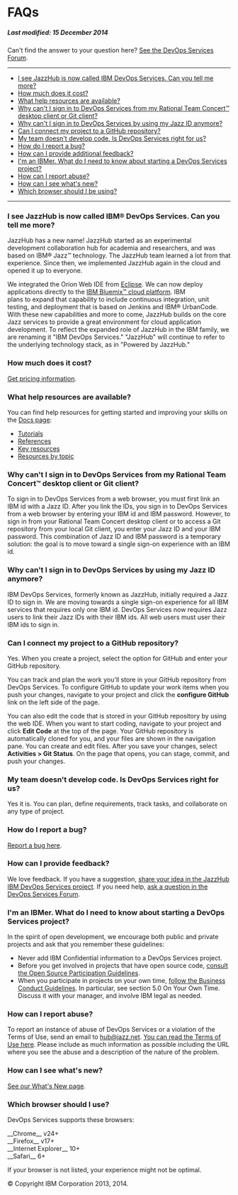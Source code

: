 # FAQs
##### Last modified: 15 December 2014

Can't find the answer to your question here? [See the DevOps Services Forum](https://developer.ibm.com/answers/questions/?community=devops-services).
____

-   [I see JazzHub is now called IBM DevOps Services. Can you tell me
    more?](#q1)
-   [How much does it cost?](#q2)
-   [What help resources are available?](#q17)
-   [Why can't I sign in to DevOps Services from my Rational Team Concert&trade; desktop client or Git client? ](#rtcgit)
-   [Why can't I sign in to DevOps Services by using my Jazz ID anymore?](#login)
-   [Can I connect my project to a GitHub repository?](#git)
-   [My team doesn't develop code. Is DevOps Services right for us?](#q5)
-   [How do I report a bug?](#q7)
-   [How can I provide additional feedback?](#q8)
-   [I'm an IBMer. What do I need to know about starting a DevOps
    Services project?](#ibmer)
-   [How can I report abuse?](#q18)
-   [How can I see what's new?](#q19)
-   [Which browser should I be using?](#q20)

____

<a name="q1"></a>

### I see JazzHub is now called IBM&reg; DevOps Services. Can you tell me more? 

JazzHub has a new name! JazzHub started as an experimental development collaboration hub for 
academia and researchers, and was based on IBM&reg; Jazz&trade; technology. The JazzHub team learned a lot from that 
experience. Since then, we implemented JazzHub again in the cloud and opened it up to everyone.

We integrated the Orion Web IDE from [Eclipse](http://eclipse.org/ "Eclipse").  We can now deploy applications directly to the [IBM Bluemix&trade; cloud platform](https://bluemix.net/ "Bluemix"). IBM  
plans to expand that capability to include continuous integration, unit testing, and deployment that is based 
on Jenkins and IBM® UrbanCode. With these new capabilities and more to come, JazzHub builds on the core 
Jazz services to provide a great environment for cloud application development. 
To reflect the expanded role of JazzHub in the IBM family, we are renaming it "IBM DevOps Services." 
"JazzHub" will continue to refer to the underlying technology stack, as in "Powered by JazzHub."

<a name="q2"></a>

### How much does it cost?

[Get pricing information](/learn/cost).

<a name="q17"></a>

### What help resources are available? 

You can find help resources for getting started and improving your skills on the [Docs page](/docs):
* [Tutorials](/docs/all#tut)
* [References](/docs/all#ref)
* [Key resources](/docs#key-resources)
* [Resources by topic](/docs#topics)

<a name="rtcgit"></a>

### Why can't I sign in to DevOps Services from my Rational Team Concert&trade; desktop client or Git client? 

To sign in to DevOps Services from a web browser, you must first link an IBM id with a Jazz ID. After you link the IDs, you sign in to DevOps Services from a web browser by entering your IBM id and IBM password. However, to sign in from your Rational Team Concert desktop client or to access a Git repository from your local Git client, you enter your Jazz ID and your IBM password. This combination of Jazz ID and IBM password is a temporary solution: the goal is to move toward a single sign-on experience with an IBM id.

<a name="login"></a>

### Why can't I sign in to DevOps Services by using my Jazz ID anymore?

IBM DevOps Services, formerly known as JazzHub, initially required a Jazz ID 
to sign in. We are moving towards a single sign-on experience for all IBM services 
that requires only one IBM id. DevOps Services now requires Jazz users to link 
their Jazz IDs with their IBM ids. All web users must user their IBM ids to 
sign in.  

<a name="git"></a>

### Can I connect my project to a GitHub repository? 

Yes. When you create a project, select the option for GitHub and enter your GitHub repository.

You can track and plan the work you'll store in your GitHub repository from DevOps Services. To configure GitHub to update your work items when you push your changes, navigate to your project and click the **configure GitHub** link on the left side of the page.

You can also edit the code that is stored in your GitHub repository by using the web IDE. When you want to start coding, navigate to your project and click **Edit Code** at the top of the page. Your GitHub repository is automatically cloned for you, and your files are shown in the navigation pane. You can create and edit files. After you save your changes, select **Activities \> Git Status**. On the page that opens, you can stage, commit, and push your changes.

<a name="q5"></a>

### My team doesn't develop code. Is DevOps Services right for us? 

Yes it is. You can plan, define requirements, track tasks, and collaborate on any type of project.

<a name="q7"></a>

### How do I report a bug? 

[Report a bug here](https://hub.jazz.net/ccm01/web/projects/srich%20%7C%20JazzHub#action=com.ibm.team.dashboard.viewDashboard).

<a name="q8"></a>

### How can I provide feedback?

We love feedback. If you have a suggestion, [share your idea in the JazzHub IBM DevOps Services project](https://hub.jazz.net/ccm01/web/projects/srich%20%7C%20JazzHub#action=com.ibm.team.dashboard.viewDashboard).
If you need help, [ask a question in the DevOps Services Forum](https://developer.ibm.com/answers/questions/?community=devops-services).

<a name="ibmer"></a>

### I'm an IBMer. What do I need to know about starting a DevOps Services project? 

In the spirit of open development, we encourage both public and private
projects and ask that you remember these guidelines:

- Never add IBM Confidential information to a DevOps Services project. 
- Before you get involved in projects that have open source code, [consult the Open Source Participation Guidelines](https://w3-connections.ibm.com/wikis/home?lang=en-us#!/wiki/W783ba5fa6c1a_40b3_945a_07d0eb0115bd).
- When you participate in projects on your own time, [follow the Business Conduct Guidelines](http://w3-03.ibm.com/ibm/documents/corpdocweb.nsf/ContentDocsByTitle/Business+Conduct+Guidelines). In particular, see section 5.0 On Your Own Time. Discuss it  with your manager, and involve IBM legal as needed.

<a name="q18"></a>

### How can I report abuse? 

To report an instance of abuse of DevOps Services or a violation of the Terms of Use, send an email to [hub@jazz.net](mailto:hub@jazz.net?Subject=Reporting%20abuse%20of%20JazzHub&Body=Please%20include%20the%20following%20information%3A%0A%0A%20-%20Your%20email%20address%3A%0A%20-%20The%20URL%28s%29%20where%20you%20observed%20abuse%20on%20Jazzhub%3A%0A%20-%20Any%20other%20details%20you%20feel%20could%20help%20in%20our%20investigation%20of%20this%20issue%3A%0A%0AThank%20you%20for%20your%20report%2C%0A%0AThe%20JazzHub%20Team). 
[You can read the Terms of Use here](/terms). Please include as much information as possible including the URL where you see the abuse and a description of the nature of the problem.

<a name="q19"></a>

### How can I see what's new?

[See our What's New page](/whatsnew).

<a name="q20"></a>
### Which browser should I use? 

DevOps Services supports these browsers:

<div class="jh-columns">
	<div class="f_left google-chrome pts pbs mrxs ">
		__Chrome__ v24+
	</div>
	<div class="f_left mozilla-firefox pts pbs mrxs ">
		__Firefox__ v17+
	</div>
	<div class="f_left microsoft-ie pts pbs mrxs ">
		__Internet Explorer__ 10+
	</div>
	<div class="f_left apple-safari pts pbs">
		__Safari__ 6+
	</div>
</div>


If your browser is not listed, your experience might not be optimal.


&copy; Copyright IBM Corporation 2013, 2014.
